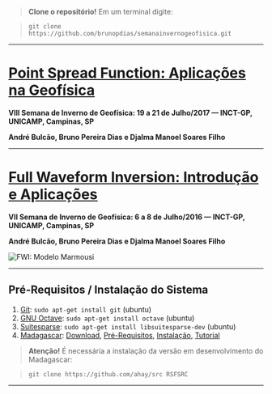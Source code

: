 
> **Clone o repositório!**  Em um terminal digite:

>  `git clone https://github.com/brunopdias/semanainvernogeofisica.git`

---------------------------------

[Point Spread Function: Aplicações na Geofísica](README_PSF.md)
================================================
**VIII Semana de Inverno de Geofísica: 19 a 21 de Julho/2017 — INCT-GP, UNICAMP, Campinas, SP**

**André Bulcão, Bruno Pereira Dias e Djalma Manoel Soares Filho**

---------------------------------

[Full Waveform Inversion: Introdução e Aplicações](README_FWI.md)
================================================
**VII Semana de Inverno de Geofísica: 6 a 8 de Julho/2016 — INCT-GP, UNICAMP, Campinas, SP**

**André Bulcão, Bruno Pereira Dias e Djalma Manoel Soares Filho**

![FWI: Modelo Marmousi](figures/marm_ani.gif)

---------------------------------

Pré-Requisitos / Instalação do Sistema
--------------------------------------

1. [Git](https://git-scm.com/):
`sudo apt-get install git` (ubuntu)
2. [GNU Octave](https://www.gnu.org/software/octave/): `sudo apt-get install octave` (ubuntu)
3. [Suitesparse](http://faculty.cse.tamu.edu/davis/suitesparse.html): `sudo apt-get install libsuitesparse-dev` (ubuntu)
4. [Madagascar](http://www.ahay.org/):
 [Download](http://www.ahay.org/wiki/Download), [Pré-Requisitos](http://www.ahay.org/wiki/Advanced_Installation#Platform-specific_installation_advice), [Instalação](http://www.ahay.org/wiki/Installation), [Tutorial](http://www.ahay.org/wiki/Tutorial)

> **Atenção!** É necessária a instalação da versão em desenvolvimento do Madagascar:

> `git clone https://github.com/ahay/src RSFSRC`

---------------------------------
